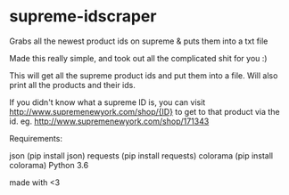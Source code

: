 # supreme-idscraper
Grabs all the newest product ids on supreme &amp; puts them into a txt file

Made this really simple, and took out all the complicated shit for you :)

This will get all the supreme product ids and put them into a file.
Will also print all the products and their ids.

If you didn't know what a supreme ID is, you can visit http://www.supremenewyork.com/shop/{ID} to get to that product via the id.
eg. http://www.supremenewyork.com/shop/171343


Requirements:

json (pip install json)
requests (pip install requests)
colorama (pip install colorama)
Python 3.6

made with <3




